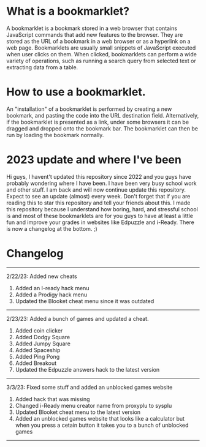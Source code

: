 # What is a bookmarklet?

A bookmarklet is a bookmark stored in a web browser that contains JavaScript commands that add new features to the browser. They are stored as the URL of a bookmark in a web browser or as a hyperlink on a web page. Bookmarklets are usually small snippets of JavaScript executed when user clicks on them. When clicked, bookmarklets can perform a wide variety of operations, such as running a search query from selected text or extracting data from a table.
 
 
 
 
 
 
 
 
 
 
 
 
# How to use a bookmarklet.

An "installation" of a bookmarklet is performed by creating a new bookmark, and pasting the code into the URL destination field. Alternatively, if the bookmarklet is presented as a link, under some browsers it can be dragged and dropped onto the bookmark bar. The bookmarklet can then be run by loading the bookmark normally.




# 2023 update and where I've been

Hi guys, I havent't updated this repository since 2022 and you guys have probably wondering where I have been. I have been very busy school work and other stuff. I am back and will now continue update this repository. Expect to see an update (almost) every week. Don't forget that if you are reading this to star this repository and tell your friends about this. I made this repository because I understand how boring, hard, and stressful school is and most of these bookmarklets are for you guys to have at least a little fun and improve your grades in websites like Edpuzzle and i-Ready. There is now a changelog at the bottom. ;)


# Changelog
_________________________________________________________________________________________________________
2/22/23: Added new cheats
1. Added an I-ready hack menu
2. Added a Prodigy hack menu 
3. Updated the Blooket cheat menu since it was outdated
_________________________________________________________________________________________________________
2/23/23: Added a bunch of games and updated a cheat.
1. Added coin clicker
2. Added Dodgy Square
3. Added Jumpy Square
4. Added Spaceship 
5. Added Ping Pong
6. Added Breakout
7. Updated the Edpuzzle answers hack to the latest version
_________________________________________________________________________________________________________
3/3/23: Fixed some stuff and added an unblocked games website
1. Added hack that was missing
2. Changed i-Ready menu creator name from proxyplu to sysplu
3. Updated Blooket cheat menu to the latest version
4. Added an unblocked games website that looks like a calculator but when you press a cetain button it takes you to a bunch of unblocked games
_________________________________________________________________________________________________________
